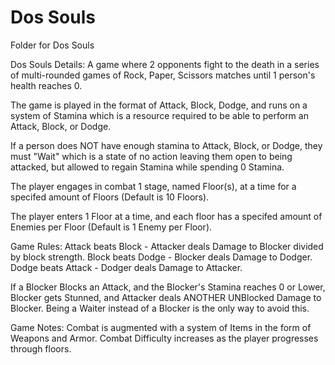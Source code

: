 # Dos Souls
Folder for Dos Souls

Dos Souls Details:
A game where 2 opponents fight to the death in a series of multi-rounded
games of Rock, Paper, Scissors matches until 1 person's health reaches 0.

The game is played in the format of Attack, Block, Dodge,
and runs on a system of Stamina which is a
resource required to be able to perform an Attack, Block, or Dodge.

If a person does NOT have enough stamina to Attack, Block, or Dodge,
they must "Wait" which is a state of no action leaving them open to being attacked,
but allowed to regain Stamina while spending 0 Stamina.

The player engages in combat 1 stage, named Floor(s), at a time
for a specifed amount of Floors (Default is 10 Floors).

The player enters 1 Floor at a time, and each floor has
a specifed amount of Enemies per Floor (Default is 1 Enemy per Floor).

Game Rules:
Attack	beats	Block	-	Attacker deals Damage to Blocker divided by block strength.
Block	beats	Dodge	-	Blocker deals Damage to Dodger.
Dodge	beats	Attack	-	Dodger deals Damage to Attacker.

If a Blocker Blocks an Attack, and the Blocker's Stamina reaches 0 or Lower,
Blocker gets Stunned, and Attacker deals ANOTHER UNBlocked Damage to Blocker.
Being a Waiter instead of a Blocker is the only way to avoid this.

Game Notes:
Combat is augmented with a system of Items in the form of Weapons and Armor.
Combat Difficulty increases as the player progresses through floors.
